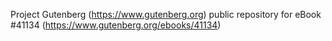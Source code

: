 Project Gutenberg (https://www.gutenberg.org) public repository for eBook #41134 (https://www.gutenberg.org/ebooks/41134)
